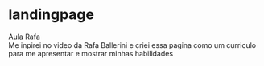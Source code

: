 # landingpage
Aula Rafa  
Me inpirei no video da Rafa Ballerini e criei essa pagina como um curriculo para me apresentar e mostrar minhas habilidades

